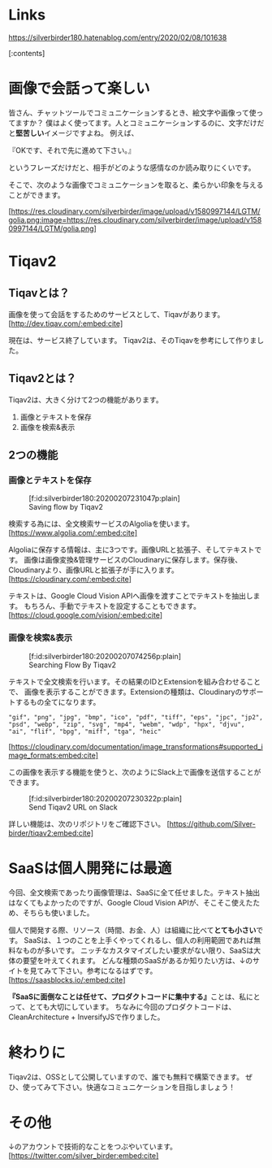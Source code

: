 <!-- 
title: 1コマ漫画検索サービスTiqav2 (Algolia + Cloudinary + Google Cloud Vision API) 作ってみた
date: 2020-02-08T10:16:38+09:00
draft: false
description: description
-->
# Links
https://silverbirder180.hatenablog.com/entry/2020/02/08/101638

[:contents]
# 画像で会話って楽しい
皆さん、チャットツールでコミュニケーションするとき、絵文字や画像って使ってますか？
僕はよく使ってます。人とコミュニケーションするのに、文字だけだと<b>堅苦しい</b>イメージですよね。
例えば、

『OKです、それで先に進めて下さい。』

というフレーズだけだと、相手がどのような感情なのか読み取りにくいです。

そこで、次のような画像でコミュニケーションを取ると、柔らかい印象を与えることができます。

[https://res.cloudinary.com/silverbirder/image/upload/v1580997144/LGTM/golia.png:image=https://res.cloudinary.com/silverbirder/image/upload/v1580997144/LGTM/golia.png]

# Tiqav2
## Tiqavとは？
画像を使って会話をするためのサービスとして、Tiqavがあります。
[http://dev.tiqav.com/:embed:cite]

現在は、サービス終了しています。
Tiqav2は、そのTiqavを参考にして作りました。

## Tiqav2とは？
Tiqav2は、大きく分けて2つの機能があります。

1.  画像とテキストを保存
1.  画像を検索&表示

## 2つの機能
### 画像とテキストを保存
<figure class="figure-image figure-image-fotolife" title="Saving flow by Tiqav2">[f:id:silverbirder180:20200207231047p:plain]<figcaption>Saving flow by Tiqav2</figcaption></figure>

検索する為には、全文検索サービスのAlgoliaを使います。
[https://www.algolia.com/:embed:cite]

Algoliaに保存する情報は、主に3つです。画像URLと拡張子、そしてテキストです。
画像は画像変換&管理サービスのCloudinaryに保存します。保存後、Cloudinaryより、画像URLと拡張子が手に入ります。
[https://cloudinary.com/:embed:cite]

テキストは、Google Cloud Vision APIへ画像を渡すことでテキストを抽出します。
もちろん、手動でテキストを設定することもできます。
[https://cloud.google.com/vision/:embed:cite]

### 画像を検索&表示
<figure class="figure-image figure-image-fotolife" title="Searching Flow  By Tiqav2">[f:id:silverbirder180:20200207074256p:plain]<figcaption>Searching Flow  By Tiqav2</figcaption></figure>

テキストで全文検索を行います。その結果のIDとExtensionを組み合わせることで、
画像を表示することができます。Extensionの種類は、Cloudinaryのサポートするもの全てになります。

```
"gif", "png", "jpg", "bmp", "ico", "pdf", "tiff", "eps", "jpc", "jp2", "psd", "webp", "zip", "svg", "mp4", "webm", "wdp", "hpx", "djvu", "ai", "flif", "bpg", "miff", "tga", "heic"
```
[https://cloudinary.com/documentation/image_transformations#supported_image_formats:embed:cite]

この画像を表示する機能を使うと、次のようにSlack上で画像を送信することができます。
<figure class="figure-image figure-image-fotolife" title="Send Tiqav2 URL on Slack">[f:id:silverbirder180:20200207230322p:plain]<figcaption>Send Tiqav2 URL on Slack</figcaption></figure>

詳しい機能は、次のリポジトリをご確認下さい。
[https://github.com/Silver-birder/tiqav2:embed:cite]

# SaaSは個人開発には最適
今回、全文検索であったり画像管理は、SaaSに全て任せました。テキスト抽出はなくてもよかったのですが、Google Cloud Vision APIが、そこそこ使えたため、そちらも使いました。

個人で開発する際、リソース（時間、お金、人）は組織に比べて<b>とても小さい</b>です。
SaaSは、１つのことを上手くやってくれるし、個人の利用範囲であれば無料なものが多いです。
ニッチなカスタマイズしたい要求がない限り、SaaSは大体の要望を叶えてくれます。
どんな種類のSaaSがあるか知りたい方は、↓のサイトを見てみて下さい。参考になるはずです。
[https://saasblocks.io/:embed:cite]

<b>『SaaSに面倒なことは任せて、プロダクトコードに集中する』</b>ことは、私にとって、とても大切にしています。
ちなみに今回のプロダクトコードは、CleanArchitecture + InversifyJSで作りました。

# 終わりに
Tiqav2は、OSSとして公開していますので、誰でも無料で構築できます。
ぜひ、使ってみて下さい。快適なコミュニケーションを目指しましょう！

# その他
↓のアカウントで技術的なことをつぶやいています。
[https://twitter.com/silver_birder:embed:cite]

